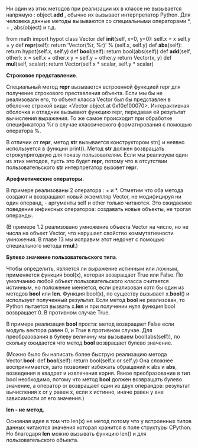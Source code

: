 Ни один из этих методов при реализации их в классе не вызывается напрямую : object.____add____ , обычно их вызывает интерпретатор Python.
Для человека данные методы вызываются со специальными операторами *, + , abs(object) и т.д.

from math import hypot class Vector
def ____init____(self, x=0, y=0): 
self.x = x 
self.y = y
def ____repr____(self): 
return 'Vector(%r, %r)' % (self.x, self.y) 
def ____abs____(self):
return hypot(self.x, self.y)
def ____bool____(self): 
return bool(abs(self))
def ____add____(self, other):
x = self.x + other.x y = self.y + other.y return Vector(x, y)
def ____mul____(self, scalar): 
return Vector(self.x * scalar, self.y * scalar)


**Строковое представление**.

Специальный метод ____repr____ вызывается встроенной функцией repr для получение строкового преставления объекта. Если мы бы не реализовали его, то объект класса Vector был бы представлен в оболочке строкой вида: <Vector object at 0x10e100070>.
Интерактивная оболочка и отладчик вызывают функцию repr, передавая ей результат вычисления выражения. То же самое происходит при обработке спецификатора %r в случае классического форматирования с помощью оператора %.

В отличии от ____repr____, метод ____str____ вызывается конструктором str() и неявно используется в функции print(). Метод ____str____ должен возвращать строкупригодную для показу пользователям. 
Если мы реализуем один из этих методов, пусть это будет ____repr____, потому что в отсутствии пользовательского ____str____ интерпретатор вызовет ____repr____.


**Арефметические операторы.**

В примере реализованы 2 оператора : + и *. Отметим что оба метода создают и возвращают новый экземпляр Vector, не модифицируя ни один операнд, - аргументы self и other только читаются. Это ожидаемое поведение инфиксных оператороа: создавать новые объекты, не трогая операнды.

(В примере 1.2 реализовано умножение объекта Vector на число, но не числа на объект Vector, что нарушает свойство коммутативности умножения. В главе 13 мы исправим этот недочет с помощью специального метода ____rmul____.)


**Булево значение пользовательского типа**.

Чтобы определить, является ли выражение истинным или ложным, применяется функция bool(x), которая возвращает True или False.
По умолчанию любой объект пользовательского класса считается истинным, но положение меняется, если реализован хотя бы один из методов ____bool____ или ____len____. Функция bool(x), по существу вызывает x.____bool____() и использует полученный результат. Если метод ____bool____ не реализован, то Python пытается вызвать x.____len____ и при получении нуля функция bool возвращает 0. В противном случае True.

В примере реализация ____bool____ проста: метод возвращает False если модуль вектора равен 0, и True в противном случае. Для преобразования в булеву величину мы вызываем bool(abs(self)), по скольку ожидается что метод ____bool____ возвращает булево значение.

(Можно было бы написать более быструю реализацию метода Vector.__bool__: def __bool__(self): return bool(self.x or self.y) Она сложнее воспринимается, зато позволяет избежать обращений к abs и __abs__, возведения в квадрат и извлечения корня. Явное преобразование в тип bool необходимо, потому что метод __bool__ должен возвращать булево значение, а оператор or возвращает один из двух операндов: результат вычисления x or y равен x, если x истинно, иначе равен y вне зависимости от его значения.)

**len - не метод.** 

Основная идея в том что len(x) не метод потому что у встроенных типов данных читаются значения которая хранится в поле структуры CPython.
Но благодаря ____len____ можно вызывать функцию len() и для пользовательского объекта.
